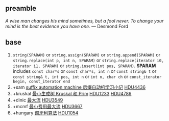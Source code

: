 ## preamble
*A wise man changes his mind sometimes, but a fool never. To change your mind is the best evidence you have one.* ― Desmond Ford

## base
1. `string(SPARAM)` or `string.assign(SPARAM)` or `string.append(SPARAM)` or `string.replace(int p, int n, SPARAM)` or `string.replace(iterator i0, iterator i1, SPARAM)` or `string.insert(int pos, SPARAM)`. **SPARAM** includes `const char*s` or `const char*s, int n` or `const string& t` or `const string& t, int pos, int n` or `int n, char ch` or `const_iterator begin, const_iterator end`
2. +sam [suffix automation machine 后缀自动机学习小记](https://blog.csdn.net/doyouseeman/article/details/52245413)
   [HDU4436](hdu/4436.cpp)
3. +kruskal [最小生成树 Kruskal 和 Prim](https://blog.csdn.net/a2392008643/article/details/81781766)
   [HDU1233](hdu/1233.cpp) [HDU4786](hdu/4786.cpp)
4. +dinic [最大流]()
   [HDU3549](hdu/3549.cpp)
5. +mcmf [最小费用最大流](https://blog.csdn.net/u013480600/article/details/39184993)
   [HDU3667](hdu/3667.cpp)
6. +hungary [匈牙利算法](http://www.cnblogs.com/kuangbin/archive/2012/08/26/2657446.html)
   [HDU1054](hdu/1054.cpp)




